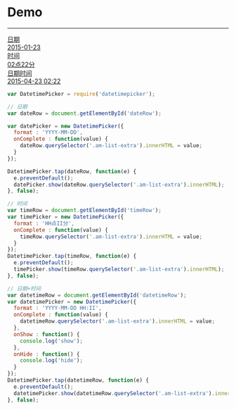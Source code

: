 # Demo
---


<link href="https://a.alipayobjects.com/amui/dpl/8.7/amui.css" rel="stylesheet"/>
<div class="am-list" am-mode="flat chip">
  <div class="am-list-body">
    <a href="#" class="am-list-item" id="dateRow">
      <div class="am-list-content">
        <div class="am-list-title">日期</div>
      </div>
      <div class="am-list-extra">2015-01-23</div>
      <div class="am-list-arrow"><span class="am-icon" am-mode="arrow-horizontal"></span></div>
    </a>
    <a href="#" class="am-list-item" id="timeRow">
      <div class="am-list-content">
        <div class="am-list-title">时间</div>
      </div>
      <div class="am-list-extra">02点22分</div>
      <div class="am-list-arrow"><span class="am-icon" am-mode="arrow-horizontal"></span></div>
    </a>
    <a href="#" class="am-list-item" id="datetimeRow">
      <div class="am-list-content">
        <div class="am-list-title">日期时间</div>
      </div>
      <div class="am-list-extra">2015-04-23 02:22</div>
      <div class="am-list-arrow"><span class="am-icon" am-mode="arrow-horizontal"></span></div>
    </a>
  </div>

````javascript
var DatetimePicker = require('datetimepicker');

// 日期
var dateRow = document.getElementById('dateRow');

var datePicker = new DatetimePicker({
  format : 'YYYY-MM-DD',
  onComplete : function(value) {
    dateRow.querySelector('.am-list-extra').innerHTML = value;
  }
});

DatetimePicker.tap(dateRow, function(e) {
  e.preventDefault();
  datePicker.show(dateRow.querySelector('.am-list-extra').innerHTML);
}, false);

// 时间
var timeRow = document.getElementById('timeRow');
var timePicker = new DatetimePicker({
  format : 'HH点II分',
  onComplete : function(value) {
    timeRow.querySelector('.am-list-extra').innerHTML = value;
  }
});
DatetimePicker.tap(timeRow, function(e) {
  e.preventDefault();
  timePicker.show(timeRow.querySelector('.am-list-extra').innerHTML);
}, false);

// 日期+时间
var datetimeRow = document.getElementById('datetimeRow');
var datetimePicker = new DatetimePicker({
  format : 'YYYY-MM-DD HH:II',
  onComplete : function(value) {
    datetimeRow.querySelector('.am-list-extra').innerHTML = value;
  },
  onShow : function() {
    console.log('show');
  },
  onHide : function() {
    console.log('hide');
  }
});
DatetimePicker.tap(datetimeRow, function(e) {
  e.preventDefault();
  datetimePicker.show(datetimeRow.querySelector('.am-list-extra').innerHTML);
}, false);
````